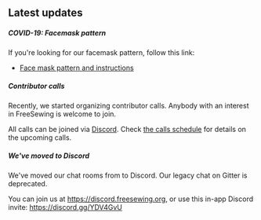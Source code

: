 ---
---

## Latest updates

##### COVID-19: Facemask pattern

If you're looking for our facemask pattern, follow this link:

- [Face mask pattern and instructions](/blog/facemask-frenzy)

##### Contributor calls

Recently, we started organizing contributor calls.
Anybody with an interest in FreeSewing is welcome to join.

All calls can be joined via [Discord](https://discord.freesewing.org/).
Check [the calls schedule](/community/calls/) for details on the upcoming calls.

##### We've moved to Discord

We've moved our chat rooms from to Discord. Our legacy chat on Gitter is deprecated.

You can join us at https://discord.freesewing.org, or use this in-app Discord invite: https://discord.gg/YDV4GvU
